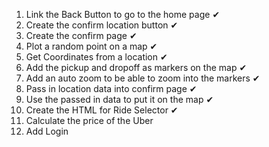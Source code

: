 1. Link the Back Button to go to the home page ✔
2. Create the confirm location button ✔
3. Create the confirm page ✔
4. Plot a random point on a map ✔
5. Get Coordinates from a location ✔
6. Add the pickup and dropoff as markers on the map ✔
7. Add an auto zoom to be able to zoom into the markers ✔
8. Pass in location data into confirm page ✔
9. Use the passed in data to put it on the map ✔
10. Create the HTML for Ride Selector ✔
11. Calculate the price of the Uber
12. Add Login
